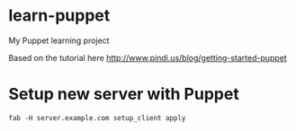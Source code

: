 learn-puppet
============

My Puppet learning project

Based on the tutorial here http://www.pindi.us/blog/getting-started-puppet

Setup new server with Puppet
============================

```shell
fab -H server.example.com setup_client apply
```
